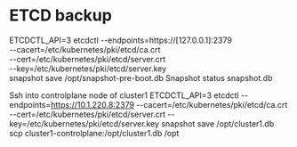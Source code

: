 # ETCD backup
ETCDCTL_API=3 etcdctl --endpoints=https://[127.0.0.1]:2379 \
--cacert=/etc/kubernetes/pki/etcd/ca.crt \
--cert=/etc/kubernetes/pki/etcd/server.crt \
--key=/etc/kubernetes/pki/etcd/server.key \
snapshot save /opt/snapshot-pre-boot.db
Snapshot status snapshot.db


Ssh into controlplane node of cluster1
ETCDCTL_API=3 etcdctl 
--endpoints=https://10.1.220.8:2379 
--cacert=/etc/kubernetes/pki/etcd/ca.crt 
--cert=/etc/kubernetes/pki/etcd/server.crt 
--key=/etc/kubernetes/pki/etcd/server.key snapshot save /opt/cluster1.db
scp cluster1-controlplane:/opt/cluster1.db /opt
